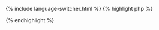 {% include language-switcher.html %}
{% highlight php %}
<?php
$max = 100;
$values = array();
$num1 = 0;
$num2 = 0;
$newNum = 1;
while($num2 <= $max) {
    $num1 = $num2;
    $num2 = $newNum;
    $newNum = $num1 + $num2;
    array_push($values, num2);
}
echo "MAGICALSTDOUTSEPARATOR".json_encode($values)."MAGICALSTDOUTSEPARATOR";
?>
{% endhighlight %}
